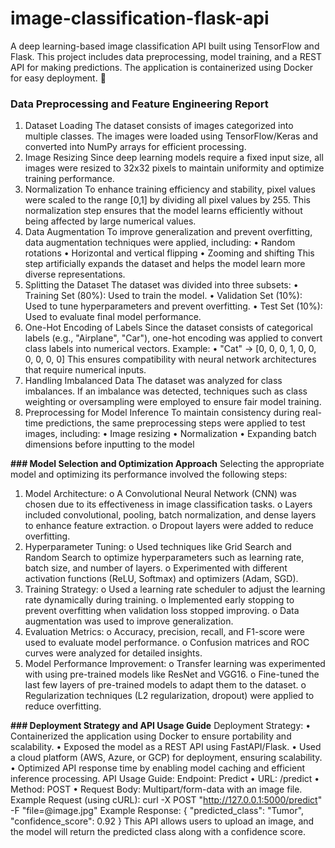 # image-classification-flask-api
A deep learning-based image classification API built using TensorFlow and Flask. This project includes data preprocessing, model training, and a REST API for making predictions. The application is containerized using Docker for easy deployment. 🚀
### Data Preprocessing and Feature Engineering Report
1. Dataset Loading
The dataset consists of images categorized into multiple classes. The images were loaded using TensorFlow/Keras and converted into NumPy arrays for efficient processing.
2. Image Resizing
Since deep learning models require a fixed input size, all images were resized to 32x32 pixels to maintain uniformity and optimize training performance.
3. Normalization
To enhance training efficiency and stability, pixel values were scaled to the range [0,1] by dividing all pixel values by 255. This normalization step ensures that the model learns efficiently without being affected by large numerical values.
4. Data Augmentation
To improve generalization and prevent overfitting, data augmentation techniques were applied, including:
•	Random rotations
•	Horizontal and vertical flipping
•	Zooming and shifting This step artificially expands the dataset and helps the model learn more diverse representations.
5. Splitting the Dataset
The dataset was divided into three subsets:
•	Training Set (80%): Used to train the model.
•	Validation Set (10%): Used to tune hyperparameters and prevent overfitting.
•	Test Set (10%): Used to evaluate final model performance.
6. One-Hot Encoding of Labels
Since the dataset consists of categorical labels (e.g., "Airplane", "Car"), one-hot encoding was applied to convert class labels into numerical vectors. Example:
•	"Cat" → [0, 0, 0, 1, 0, 0, 0, 0, 0, 0] This ensures compatibility with neural network architectures that require numerical inputs.
7. Handling Imbalanced Data
The dataset was analyzed for class imbalances. If an imbalance was detected, techniques such as class weighting or oversampling were employed to ensure fair model training.
8. Preprocessing for Model Inference
To maintain consistency during real-time predictions, the same preprocessing steps were applied to test images, including:
•	Image resizing
•	Normalization
•	Expanding batch dimensions before inputting to the model

**### Model Selection and Optimization Approach**
Selecting the appropriate model and optimizing its performance involved the following steps:
1.	Model Architecture:
o	A Convolutional Neural Network (CNN) was chosen due to its effectiveness in image classification tasks.
o	Layers included convolutional, pooling, batch normalization, and dense layers to enhance feature extraction.
o	Dropout layers were added to reduce overfitting.
2.	Hyperparameter Tuning:
o	Used techniques like Grid Search and Random Search to optimize hyperparameters such as learning rate, batch size, and number of layers.
o	Experimented with different activation functions (ReLU, Softmax) and optimizers (Adam, SGD).
3.	Training Strategy:
o	Used a learning rate scheduler to adjust the learning rate dynamically during training.
o	Implemented early stopping to prevent overfitting when validation loss stopped improving.
o	Data augmentation was used to improve generalization.
4.	Evaluation Metrics:
o	Accuracy, precision, recall, and F1-score were used to evaluate model performance.
o	Confusion matrices and ROC curves were analyzed for detailed insights.
5.	Model Performance Improvement:
o	Transfer learning was experimented with using pre-trained models like ResNet and VGG16.
o	Fine-tuned the last few layers of pre-trained models to adapt them to the dataset.
o	Regularization techniques (L2 regularization, dropout) were applied to reduce overfitting.

**### Deployment Strategy and API Usage Guide**
Deployment Strategy:
•	Containerized the application using Docker to ensure portability and scalability.
•	Exposed the model as a REST API using FastAPI/Flask.
•	Used a cloud platform (AWS, Azure, or GCP) for deployment, ensuring scalability.
•	Optimized API response time by enabling model caching and efficient inference processing.
API Usage Guide:
Endpoint: Predict
•	URL: /predict
•	Method: POST
•	Request Body: Multipart/form-data with an image file.
Example Request (using cURL):
curl -X POST "http://127.0.0.1:5000/predict" -F "file=@image.jpg"
Example Response:
{
  "predicted_class": "Tumor",
  "confidence_score": 0.92
}
This API allows users to upload an image, and the model will return the predicted class along with a confidence score.

